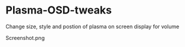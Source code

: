 # Plasma-OSD-tweaks

Change size, style and postion of plasma on screen display for volume

Screenshot.png
